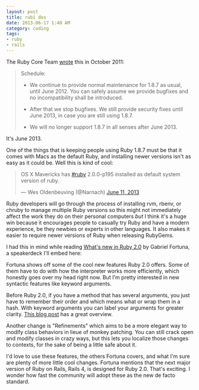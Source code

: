 ```yaml
---
layout: post
title: rubí dos
date: 2013-06-17 1:40 AM
category: coding
tags:
- ruby
- rails
---
```


The Ruby Core Team [wrote](http://www.ruby-lang.org/en/news/2011/10/06/plans-for-1-8-7/) this in October 2011:

> Schedule:
>
> * We continue to provide normal maintenance for 1.8.7 as usual, until June 2012. You can safely assume we provide bugfixes and no incompatibility shall be introduced.
>
> * After that we stop bugfixes. We still provide security fixes until June 2013, in case you are still using 1.8.7.
>
> * We will no longer support 1.8.7 in all senses after June 2013.

It's June 2013.

One of the things that is keeping people using Ruby 1.8.7 must be that it comes with Macs as the default Ruby, and installing newer versions isn't as easy as it could be. Well this is kind of cool:

<blockquote class="twitter-tweet"><p>OS X Mavericks has <a href="https://twitter.com/search?q=%23ruby&amp;src=hash">#ruby</a> 2.0.0-p195 installed as default system version of ruby.</p>&mdash; Wes Oldenbeuving (@Narnach) <a href="https://twitter.com/Narnach/statuses/344368814802227201">June 11, 2013</a></blockquote>
<script async src="//platform.twitter.com/widgets.js" charset="utf-8"></script>

Ruby developers will go through the process of installing rvm, rbenv, or chruby to manage multiple Ruby versions so this might not immediately affect the work they do on their personal computers *but* I think it's a huge win because it encourages people to casually try Ruby and have a modern experience, be they newbies or experts in other languages. It also makes it easier to require newer versions of Ruby when releasing RubyGems.

I had this in mind while reading [What's new in Ruby 2.0](https://speakerdeck.com/geeforr/whats-new-in-ruby-2-dot-0) by Gabriel Fortuna, a speakerdeck I'll embed here:

<script async class="speakerdeck-embed" data-id="f080c130744c01306b5122000a1c8083" data-ratio="1.33333333333333" src="//speakerdeck.com/assets/embed.js"></script>

Fortuna shows off some of the cool new features Ruby 2.0 offers. Some of them have to do with how the interpreter works more efficiently, which honestly goes over my head right now. But I'm pretty interested in new syntactic features like keyword arguments.

Before Ruby 2.0, if you have a method that has several arguments, you just have to remember their order and which means what or wrap them in a hash. With keyword arguments you can label your arguments for greater clarity. [This blog post](http://brainspec.com/blog/2012/10/08/keyword-arguments-ruby-2-0/) has a great overview.

Another change is "Refinements" which aims to be a more elegant way to modify class behaviors in lieue of monkey patching. You can still crack open and modify classes in crazy ways, but this lets you localize those changes to contexts, for the sake of being a little safe about it.

I'd love to use these features, the others Fortuna covers, and what I'm sure are plenty of more little cool changes. Fortuna mentions that the next major version of Ruby on Rails, Rails 4, is designed for Ruby 2.0. That's exciting. I wonder how fast the community will adopt these as the new de facto standard.

